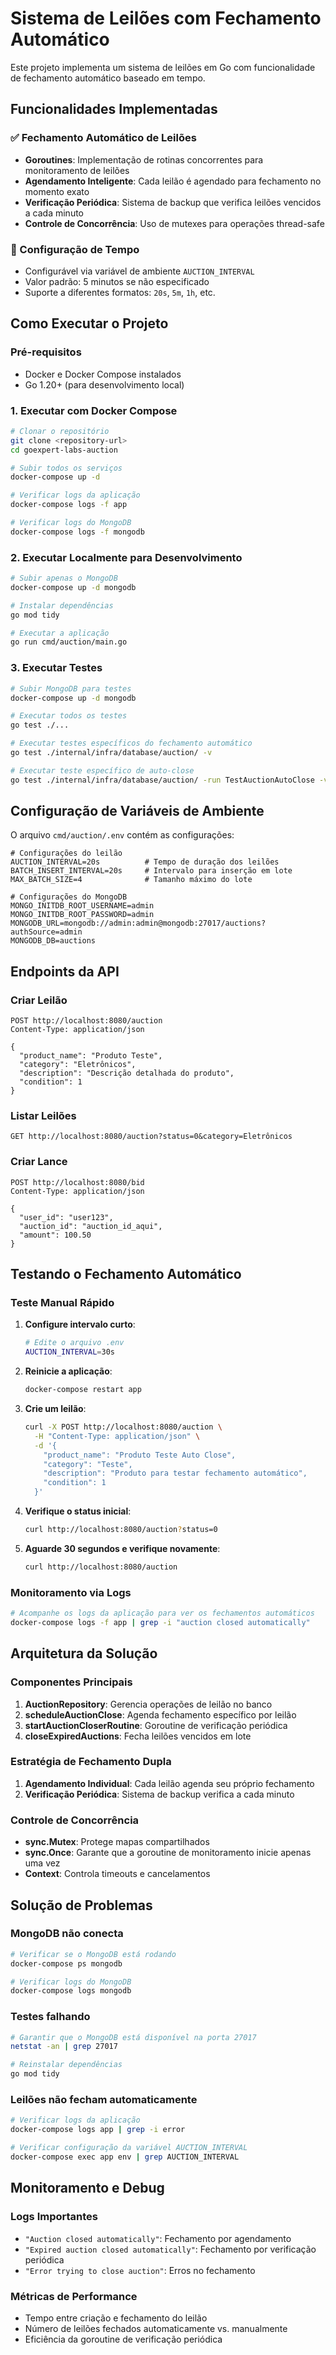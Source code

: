 # Sistema de Leilões com Fechamento Automático

Este projeto implementa um sistema de leilões em Go com funcionalidade de fechamento automático baseado em tempo.

## Funcionalidades Implementadas

### ✅ Fechamento Automático de Leilões
- **Goroutines**: Implementação de rotinas concorrentes para monitoramento de leilões
- **Agendamento Inteligente**: Cada leilão é agendado para fechamento no momento exato
- **Verificação Periódica**: Sistema de backup que verifica leilões vencidos a cada minuto
- **Controle de Concorrência**: Uso de mutexes para operações thread-safe

### 🔧 Configuração de Tempo
- Configurável via variável de ambiente `AUCTION_INTERVAL`
- Valor padrão: 5 minutos se não especificado
- Suporte a diferentes formatos: `20s`, `5m`, `1h`, etc.

## Como Executar o Projeto

### Pré-requisitos
- Docker e Docker Compose instalados
- Go 1.20+ (para desenvolvimento local)

### 1. Executar com Docker Compose

```bash
# Clonar o repositório
git clone <repository-url>
cd goexpert-labs-auction

# Subir todos os serviços
docker-compose up -d

# Verificar logs da aplicação
docker-compose logs -f app

# Verificar logs do MongoDB
docker-compose logs -f mongodb
```

### 2. Executar Localmente para Desenvolvimento

```bash
# Subir apenas o MongoDB
docker-compose up -d mongodb

# Instalar dependências
go mod tidy

# Executar a aplicação
go run cmd/auction/main.go
```

### 3. Executar Testes

```bash
# Subir MongoDB para testes
docker-compose up -d mongodb

# Executar todos os testes
go test ./...

# Executar testes específicos do fechamento automático
go test ./internal/infra/database/auction/ -v

# Executar teste específico de auto-close
go test ./internal/infra/database/auction/ -run TestAuctionAutoClose -v
```

## Configuração de Variáveis de Ambiente

O arquivo `cmd/auction/.env` contém as configurações:

```env
# Configurações do leilão
AUCTION_INTERVAL=20s          # Tempo de duração dos leilões
BATCH_INSERT_INTERVAL=20s     # Intervalo para inserção em lote
MAX_BATCH_SIZE=4              # Tamanho máximo do lote

# Configurações do MongoDB
MONGO_INITDB_ROOT_USERNAME=admin
MONGO_INITDB_ROOT_PASSWORD=admin
MONGODB_URL=mongodb://admin:admin@mongodb:27017/auctions?authSource=admin
MONGODB_DB=auctions
```

## Endpoints da API

### Criar Leilão
```http
POST http://localhost:8080/auction
Content-Type: application/json

{
  "product_name": "Produto Teste",
  "category": "Eletrônicos", 
  "description": "Descrição detalhada do produto",
  "condition": 1
}
```

### Listar Leilões
```http
GET http://localhost:8080/auction?status=0&category=Eletrônicos
```

### Criar Lance
```http
POST http://localhost:8080/bid
Content-Type: application/json

{
  "user_id": "user123",
  "auction_id": "auction_id_aqui",
  "amount": 100.50
}
```

## Testando o Fechamento Automático

### Teste Manual Rápido

1. **Configure intervalo curto**:
   ```bash
   # Edite o arquivo .env
   AUCTION_INTERVAL=30s
   ```

2. **Reinicie a aplicação**:
   ```bash
   docker-compose restart app
   ```

3. **Crie um leilão**:
   ```bash
   curl -X POST http://localhost:8080/auction \
     -H "Content-Type: application/json" \
     -d '{
       "product_name": "Produto Teste Auto Close",
       "category": "Teste",
       "description": "Produto para testar fechamento automático",
       "condition": 1
     }'
   ```

4. **Verifique o status inicial**:
   ```bash
   curl http://localhost:8080/auction?status=0
   ```

5. **Aguarde 30 segundos e verifique novamente**:
   ```bash
   curl http://localhost:8080/auction
   ```

### Monitoramento via Logs

```bash
# Acompanhe os logs da aplicação para ver os fechamentos automáticos
docker-compose logs -f app | grep -i "auction closed automatically"
```

## Arquitetura da Solução

### Componentes Principais

1. **AuctionRepository**: Gerencia operações de leilão no banco
2. **scheduleAuctionClose**: Agenda fechamento específico por leilão
3. **startAuctionCloserRoutine**: Goroutine de verificação periódica
4. **closeExpiredAuctions**: Fecha leilões vencidos em lote

### Estratégia de Fechamento Dupla

1. **Agendamento Individual**: Cada leilão agenda seu próprio fechamento
2. **Verificação Periódica**: Sistema de backup verifica a cada minuto

### Controle de Concorrência

- **sync.Mutex**: Protege mapas compartilhados
- **sync.Once**: Garante que a goroutine de monitoramento inicie apenas uma vez
- **Context**: Controla timeouts e cancelamentos

## Solução de Problemas

### MongoDB não conecta
```bash
# Verificar se o MongoDB está rodando
docker-compose ps mongodb

# Verificar logs do MongoDB
docker-compose logs mongodb
```

### Testes falhando
```bash
# Garantir que o MongoDB está disponível na porta 27017
netstat -an | grep 27017

# Reinstalar dependências
go mod tidy
```

### Leilões não fecham automaticamente
```bash
# Verificar logs da aplicação
docker-compose logs app | grep -i error

# Verificar configuração da variável AUCTION_INTERVAL
docker-compose exec app env | grep AUCTION_INTERVAL
```

## Monitoramento e Debug

### Logs Importantes
- `"Auction closed automatically"`: Fechamento por agendamento
- `"Expired auction closed automatically"`: Fechamento por verificação periódica
- `"Error trying to close auction"`: Erros no fechamento

### Métricas de Performance
- Tempo entre criação e fechamento do leilão
- Número de leilões fechados automaticamente vs. manualmente
- Eficiência da goroutine de verificação periódica
